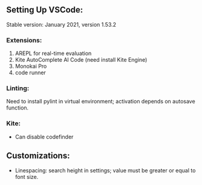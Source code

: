 ## Setting Up VSCode:
Stable version: January 2021, version 1.53.2 

### Extensions:
1) AREPL for real-time evaluation
2) Kite AutoComplete AI Code (need install Kite Engine)
3) Monokai Pro
4) code runner

### Linting:
Need to install pylint in virtual environment; activation depends on autosave function. 

### Kite:
- Can disable codefinder

## Customizations:
- Linespacing: search height in settings; value must be greater or equal to font size.
